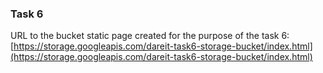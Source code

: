 ### Task 6

URL to the bucket static page created for the purpose of the task 6:
[https://storage.googleapis.com/dareit-task6-storage-bucket/index.html](https://storage.googleapis.com/dareit-task6-storage-bucket/index.html)